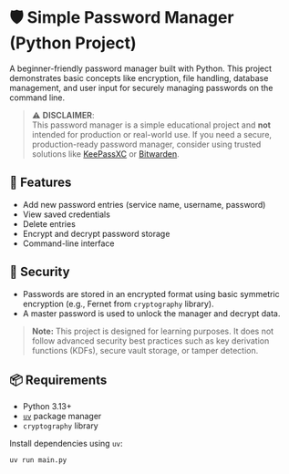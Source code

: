 # 🛡️ Simple Password Manager (Python Project)

A beginner-friendly password manager built with Python. This project demonstrates basic concepts like encryption, file handling, database management, and user input for securely managing passwords on the command line.

> ⚠️ **DISCLAIMER**:  
> This password manager is a simple educational project and **not** intended for production or real-world use. If you need a secure, production-ready password manager, consider using trusted solutions like [KeePassXC](https://keepassxc.org/) or [Bitwarden](https://bitwarden.com/).

## 🚀 Features

- Add new password entries (service name, username, password)
- View saved credentials
- Delete entries
- Encrypt and decrypt password storage
- Command-line interface

## 🔐 Security

- Passwords are stored in an encrypted format using basic symmetric encryption (e.g., Fernet from `cryptography` library).
- A master password is used to unlock the manager and decrypt data.

> **Note:** This project is designed for learning purposes. It does not follow advanced security best practices such as key derivation functions (KDFs), secure vault storage, or tamper detection.

## 📦 Requirements

- Python 3.13+
- [`uv`](https://github.com/astral-sh/uv) package manager
- `cryptography` library

Install dependencies using `uv`:

```bash
uv run main.py
